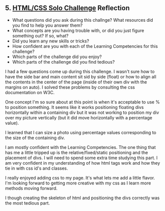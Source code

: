 ## 5. [HTML/CSS Solo Challenge](5_HTML_CSS_solo_challenge/readme.md) Reflection

* What questions did you ask during this challnge? What resources did you find to help you answer them?  
* What concepts are you having trouble with, or did you just figure something out? If so, what?  
* Did you learn any new skills or tricks?
* How confident are you with each of the Learning Competencies for this challenge? 
* Which parts of the challenge did you enjoy?
* Which parts of the challenge did you find tedious?

I had a few questions come up during this challenge. I wasn't sure how to have the side bar and main content sit sid by side (float) or how to align all the contents in the center of the page (inside of their own div with the margins on auto). I solved these problems by consulting the css documentation on W3C.

One concept I'm so sure about at this point is when it's acceptable to use % to position something. It seems like it works positioning floating divs horizontally within a containing div but it was not working to position my div over my picture vertically (but it did move horizontally with a percentage value).

I learned that I can size a photo using percentage values corresponding to the size of the containing div.

I am mostly confident with the Learning Competencies. The one thing that has me a little tripped up is the relative/fixed/static positioning and the placement of divs. I will need to spend some extra time studying this part. I am very confident in my understanding of how html tags work and how they tie in with css id's and classes.

I really enjoyed adding css to my page. It's what lets me add a little flavor. I'm looking forward to getting more creative with my css as I learn more methods moving forward.

I though creating the skeleton of html and positioning the divs correctly was the most tedious part.